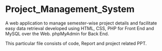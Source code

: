 # Project_Management_System
A web application to manage semester-wise project details and facilitate easy data retrieval developed using HTML, CSS, PHP for Front End and MySQL over the Web. phpMyAdmin for Back End.

This particular file consists of code, Report and project related PPT. 
